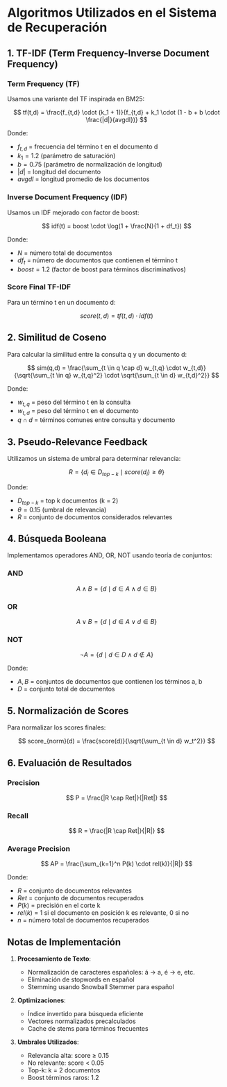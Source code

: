 # Algoritmos Utilizados en el Sistema de Recuperación

## 1. TF-IDF (Term Frequency-Inverse Document Frequency)

### Term Frequency (TF)
Usamos una variante del TF inspirada en BM25:

$$ tf(t,d) = \frac{f_{t,d} \cdot (k_1 + 1)}{f_{t,d} + k_1 \cdot (1 - b + b \cdot \frac{|d|}{avgdl})} $$

Donde:
- $f_{t,d}$ = frecuencia del término t en el documento d
- $k_1 = 1.2$ (parámetro de saturación)
- $b = 0.75$ (parámetro de normalización de longitud)
- $|d|$ = longitud del documento
- $avgdl$ = longitud promedio de los documentos

### Inverse Document Frequency (IDF)
Usamos un IDF mejorado con factor de boost:

$$ idf(t) = boost \cdot \log(1 + \frac{N}{1 + df_t}) $$

Donde:
- $N$ = número total de documentos
- $df_t$ = número de documentos que contienen el término t
- $boost = 1.2$ (factor de boost para términos discriminativos)

### Score Final TF-IDF
Para un término t en un documento d:

$$ score(t,d) = tf(t,d) \cdot idf(t) $$

## 2. Similitud de Coseno
Para calcular la similitud entre la consulta q y un documento d:

$$ sim(q,d) = \frac{\sum_{t \in q \cap d} w_{t,q} \cdot w_{t,d}}{\sqrt{\sum_{t \in q} w_{t,q}^2} \cdot \sqrt{\sum_{t \in d} w_{t,d}^2}} $$

Donde:
- $w_{t,q}$ = peso del término t en la consulta
- $w_{t,d}$ = peso del término t en el documento
- $q \cap d$ = términos comunes entre consulta y documento

## 3. Pseudo-Relevance Feedback
Utilizamos un sistema de umbral para determinar relevancia:

$$ R = \{ d_i \in D_{top-k} \mid score(d_i) \geq \theta \} $$

Donde:
- $D_{top-k}$ = top k documentos (k = 2)
- $\theta = 0.15$ (umbral de relevancia)
- $R$ = conjunto de documentos considerados relevantes

## 4. Búsqueda Booleana
Implementamos operadores AND, OR, NOT usando teoría de conjuntos:

### AND
$$ A \land B = \{ d \mid d \in A \land d \in B \} $$

### OR
$$ A \lor B = \{ d \mid d \in A \lor d \in B \} $$

### NOT
$$ \neg A = \{ d \mid d \in D \land d \notin A \} $$

Donde:
- $A, B$ = conjuntos de documentos que contienen los términos a, b
- $D$ = conjunto total de documentos

## 5. Normalización de Scores
Para normalizar los scores finales:

$$ score_{norm}(d) = \frac{score(d)}{\sqrt{\sum_{t \in d} w_t^2}} $$

## 6. Evaluación de Resultados

### Precision
$$ P = \frac{|R \cap Ret|}{|Ret|} $$

### Recall
$$ R = \frac{|R \cap Ret|}{|R|} $$

### Average Precision
$$ AP = \frac{\sum_{k=1}^n P(k) \cdot rel(k)}{|R|} $$

Donde:
- $R$ = conjunto de documentos relevantes
- $Ret$ = conjunto de documentos recuperados
- $P(k)$ = precisión en el corte k
- $rel(k)$ = 1 si el documento en posición k es relevante, 0 si no
- $n$ = número total de documentos recuperados

## Notas de Implementación

1. **Procesamiento de Texto**:
   - Normalización de caracteres españoles: á → a, é → e, etc.
   - Eliminación de stopwords en español
   - Stemming usando Snowball Stemmer para español

2. **Optimizaciones**:
   - Índice invertido para búsqueda eficiente
   - Vectores normalizados precalculados
   - Cache de stems para términos frecuentes

3. **Umbrales Utilizados**:
   - Relevancia alta: score ≥ 0.15
   - No relevante: score < 0.05
   - Top-k: k = 2 documentos
   - Boost términos raros: 1.2 